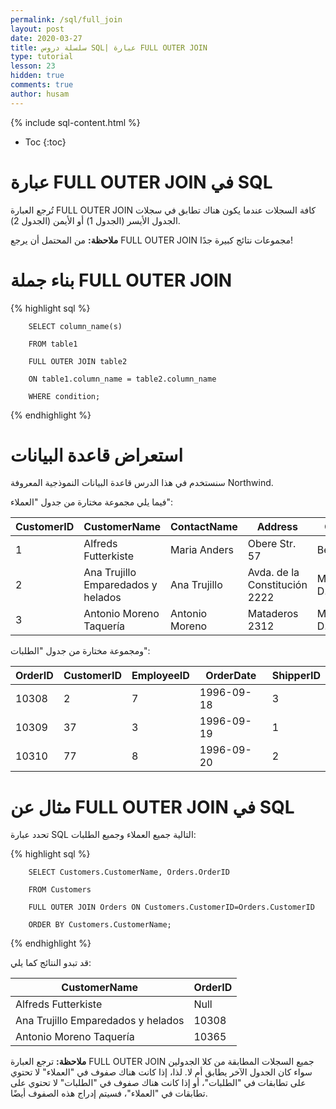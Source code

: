 ```yaml
---
permalink: /sql/full_join
layout: post
date: 2020-03-27
title: سلسلة دروس SQL| عبارة FULL OUTER JOIN
type: tutorial
lesson: 23
hidden: true
comments: true
author: husam
---
```


{% include sql-content.html %}

* Toc
{:toc}

# عبارة FULL OUTER JOIN في SQL

تُرجع العبارة FULL OUTER JOIN كافة السجلات عندما يكون هناك تطابق في سجلات الجدول الأيسر (الجدول 1) أو الأيمن (الجدول 2).

**ملاحظة:** من المحتمل أن يرجع FULL OUTER JOIN مجموعات نتائج كبيرة جدًا!

<amp-img layout="responsive" src="/assets/sql_full-join.gif" alt="عبارة full join sql" width="100" height="72"></amp-img>

# بناء جملة FULL OUTER JOIN

{% highlight sql %}

        SELECT column_name(s)

        FROM table1

        FULL OUTER JOIN table2

        ON table1.column_name = table2.column_name

        WHERE condition; 

{% endhighlight %}


# استعراض قاعدة البيانات

سنستخدم في هذا الدرس قاعدة البيانات النموذجية المعروفة Northwind.

فيما يلي مجموعة مختارة من جدول "العملاء":

| CustomerID |	CustomerName |	ContactName |	Address |	City |	PostalCode |	Country |
|---------- | ------------- | ------------ | ---------- | ------ | ---------- | ---------- |
| 1 | Alfreds Futterkiste |	Maria Anders |	Obere Str. 57 | 	Berlin 	| 12209 	| Germany
| 2 |	Ana Trujillo Emparedados y helados | 	Ana Trujillo |	Avda. de la Constitución 2222 |	México D.F. |	05021 |	Mexico |
| 3 |	Antonio Moreno Taquería 	| Antonio Moreno |	Mataderos 2312 |	México D.F. |	05023 |	Mexico |

ومجموعة مختارة من جدول "الطلبات":

| OrderID |	CustomerID | 	EmployeeID |	OrderDate |	ShipperID |
|---------- | --------- | ----------- | ------------- | -------- |
| 10308 |	2 |	7 |	1996-09-18 |	3 |
| 10309 |	37 	| 3 |	1996-09-19 |	1 |
| 10310 |	77 |	8 |	1996-09-20 |	2 |

# مثال عن FULL OUTER JOIN في SQL

تحدد عبارة SQL التالية جميع العملاء وجميع الطلبات:


{% highlight sql %}

        SELECT Customers.CustomerName, Orders.OrderID

        FROM Customers

        FULL OUTER JOIN Orders ON Customers.CustomerID=Orders.CustomerID

        ORDER BY Customers.CustomerName;

{% endhighlight %}

قد تبدو النتائج كما يلي:

| CustomerName |	OrderID |
| ------------- | --------- |
| Alfreds Futterkiste |	Null |
| Ana Trujillo Emparedados y helados |	10308 |
| Antonio Moreno Taquería 	| 10365 |

**ملاحظة:** ترجع العبارة FULL OUTER JOIN جميع السجلات المطابقة من كلا الجدولين سواء كان الجدول الآخر يطابق أم لا. لذا، إذا كانت هناك صفوف في "العملاء" لا تحتوي على تطابقات في "الطلبات"، أو إذا كانت هناك صفوف في "الطلبات" لا تحتوي على تطابقات في "العملاء"، فسيتم إدراج هذه الصفوف أيضًا.


